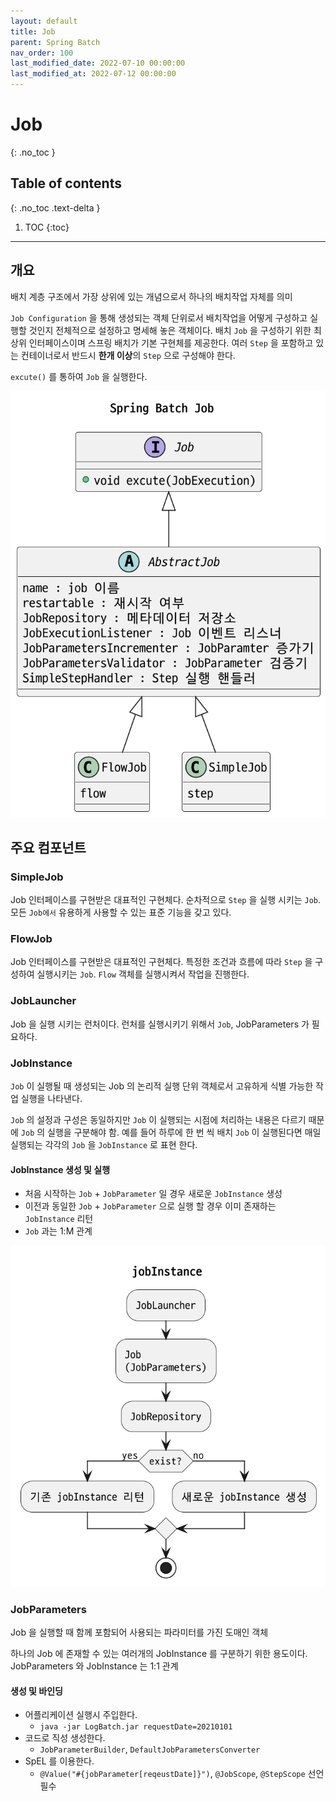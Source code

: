 ```yaml
---
layout: default
title: Job
parent: Spring Batch
nav_order: 100
last_modified_date: 2022-07-10 00:00:00
last_modified_at: 2022-07-12 00:00:00
---
```


# Job
{: .no_toc }

## Table of contents
{: .no_toc .text-delta }

1. TOC
{:toc}

---

## 개요

배치 계층 구조에서 가장 상위에 있는 개념으로서 하나의 배치작업 자체를 의미

`Job Configuration` 을 통해 생성되는 객체 단위로서 배치작업을 어떻게 구성하고 실행할 것인지 전체적으로 설정하고 명세해 놓은 객체이다.
배치 `Job` 을 구성하기 위한 최상위 인터페이스이며 스프링 배치가 기본 구현체를 제공한다.
여러 `Step` 을 포함하고 있는 컨테이너로서 반드시 **한개 이상**의 `Step` 으로 구성해야 한다.

`excute()` 를 통하여 `Job` 을 실행한다.

![job.png](/meta/docs/spring-batch/job.png)

## 주요 컴포넌트

### SimpleJob

Job 인터페이스를 구현받은 대표적인 구현체다. 순차적으로 `Step` 을 실행 시키는 `Job`. 모든 `Job에서` 유용하게 사용할 수 있는 표준 기능을 갖고 있다.

### FlowJob

Job 인터페이스를 구현받은 대표적인 구현체다. 특정한 조건과 흐름에 따라 `Step` 을 구성하여 실행시키는 `Job`. `Flow` 객체를 실행시켜서 작업을 진행한다.

### JobLauncher

Job 을 실행 시키는 런처이다. 런처를 실행시키기 위해서 `Job`, JobParameters 가 필요하다.

### JobInstance

`Job` 이 실행될 때 생성되는 Job 의 논리적 실행 단위 객체로서 고유하게 식별 가능한 작업 실행을 나타낸다.

`Job` 의 설정과 구성은 동일하지만 `Job` 이 실행되는 시점에 처리하는 내용은 다르기 때문에 `Job` 의 실행을 구분해야 함. 
예를 들어 하루에 한 번 씩 배치 `Job` 이 실행된다면 매일 실행되는 각각의 `Job` 을 `JobInstance` 로 표현 한다.

#### JobInstance 생성 및 실행

- 처음 시작하는 `Job` + `JobParameter` 일 경우 새로운 `JobInstance` 생성
- 이전과 동일한 `Job` + `JobParameter` 으로 실행 할 경우 이미 존재하는 `JobInstance` 리턴
- `Job` 과는 1:M 관계

![jobInstance.png](/meta/docs/spring-batch/jobInstance.png)

### JobParameters

Job 을 실행할 때 함께 포함되어 사용되는 파라미터를 가진 도매인 객체

하나의 Job 에 존재할 수 있는 여러개의 JobInstance 를 구분하기 위한 용도이다. JobParameters 와 JobInstance 는 1:1 관계

#### 생성 및 바인딩

- 어플리케이션 실행시 주입한다.
    - `java -jar LogBatch.jar requestDate=20210101`
- 코드로 직성 생성한다.
    - `JobParameterBuilder`, `DefaultJobParametersConverter`
- SpEL 를 이용한다.
    - `@Value("#{jobParameter[reqeustDate]}")`, `@JobScope`, `@StepScope` 선언 필수